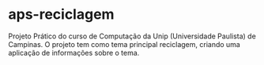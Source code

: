 # aps-reciclagem
Projeto Prático do curso de Computação da Unip (Universidade Paulista) de Campinas. O projeto tem como tema principal reciclagem, criando uma aplicação de informações sobre o tema.
